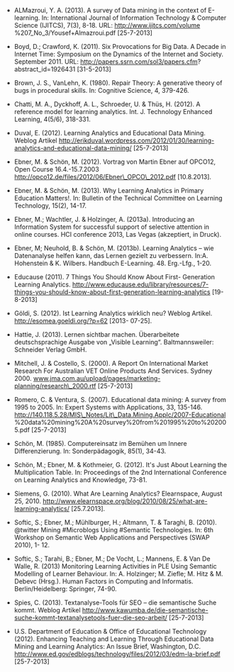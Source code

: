 <!-- filename: 99_Literatur.md -->
<!-- title: Literatur -->

- ALMazroui, Y. A. (2013). A survey of Data mining in the context of E-learning. In: International Journal of Information Technology &amp; Computer Science (IJITCS), 7(3), 8-18. URL: http://www.ijitcs.com/volume %207\_No\_3/Yousef+Almazroui.pdf \[25-7-2013]

- Boyd, D.; Crawford, K. (2011). Six Provocations for Big Data. A Decade in Internet Time: Symposium on the Dynamics of the Internet and Society. September 2011. URL: http://papers.ssrn.com/sol3/papers.cfm? abstract\_id=1926431 \[31-5-2013]

- Brown, J. S., VanLehn, K. (1980). Repair Theory: A generative theory of bugs in procedural skills. In: Cognitive Science, 4, 379-426.

- Chatti, M. A., Dyckhoff, A. L., Schroeder, U. &amp; Thüs, H. (2012). A reference model for learning analytics. Int. J. Technology Enhanced Learning, 4(5/6), 318-331.

- Duval, E. (2012). Learning Analytics and Educational Data Mining. Weblog Artikel http://erikduval.wordpress.com/2012/01/30/learning-analytics-and-educational-data-mining/ \[25-7-2013]

- Ebner, M. &amp; Schön, M. (2012). Vortrag von Martin Ebner auf OPCO12, Open Course 16.4.-15.7.2003 http://opco12.de/files/2012/06/Ebner\_OPCO\_2012.pdf \[10.8.2013].

- Ebner, M. &amp; Schön, M. (2013). Why Learning Analytics in Primary Education Matters!. In: Bulletin of the Technical Committee on Learning Technology, 15(2), 14-17.

- Ebner, M.; Wachtler, J. &amp; Holzinger, A. (2013a). Introducing an Information System for successful support of selective attention in online courses. HCI conference 2013, Las Vegas (akzeptiert, in Druck).

- Ebner, M; Neuhold, B. &amp; Schön, M. (2013b). Learning Analytics – wie Datenanalyse helfen kann, das Lernen gezielt zu verbessern. In:A. Hohenstein &amp; K. Wilbers. Handbuch E-Learning. 48. Erg.-Lfg., 1-20.

- Educause (2011). 7 Things You Should Know About First- Generation Learning Analytics. http://www.educause.edu/library/resources/7-things-you-should-know-about-first-generation-learning-analytics \[19-8-2013]

- Göldi, S. (2012). Ist Learning Analytics wirklich neu? Weblog Artikel. http://esomea.goeldi.org/?p=62 \[2013- 07-25].

- Hattie, J. (2013). Lernen sichtbar machen. Überarbeitete deutschsprachige Ausgabe von „Visible Learning“. Baltmannsweiler: Schneider Verlag GmbH.

- Mitchell, J. &amp; Costello, S. (2000). A Report On International Market Research For Australian VET Online Products And Services. Sydney 2000. www.jma.com.au/upload/pages/marketing-planning/research\_2000.rtf \[25-7-2013]

- Romero, C. &amp; Ventura, S. (2007). Educational data mining: A survey from 1995 to 2005. In: Expert Systems with Applications, 33, 135-146. http://140.118.5.28/MIS\_Notes/Lit\_Data.Mining.Applc/2007-Educational %20data%20mining%20A%20survey%20from%201995%20to%202005.pdf \[25-7-2013]

- Schön, M. (1985). Computereinsatz im Bemühen um Innere Differenzierung. In: Sonderpädagogik, 85(1), 34-43.

- Schön, M.; Ebner, M. &amp; Kothmeier, G. (2012). It's Just About Learning the Multiplication Table. In: Proceedings of the 2nd International Conference on Learning Analytics and Knowledge, 73-81.

- Siemens, G. (2010). What Are Learning Analytics? Elearnspace, August 25, 2010. http://www.elearnspace.org/blog/2010/08/25/what-are-learning-analytics/ \[25.7.2013].

- Softic, S.; Ebner, M.; Mühlburger, H.; Altmann, T. &amp; Taraghi, B. (2010). @twitter Mining #Microblogs Using #Semantic Technologies. In: 6th Workshop on Semantic Web Applications and Perspectives (SWAP 2010), 1- 12.

- Softic, S.; Tarahi, B.; Ebner, M.; De Vocht, L.; Mannens, E. &amp; Van De Walle, R. (2013) Monitoring Learning Activities in PLE Using Semantic Modelling of Learner Behaviour. In: A. Holzinger; M. Ziefle; M. Hitz &amp; M. Debevc (Hrsg.). Human Factors in Computing and Informatis. Berlin/Heidelberg: Springer, 74-90.

- Spies, C. (2013). Textanalyse-Tools für SEO – die semantische Suche kommt. Weblog Artikel http://www.kawumba.de/die-semantische-suche-kommt-textanalysetools-fuer-die-seo-arbeit/ \[25-7-2013]

- U.S. Department of Education &amp; Office of Educational Technology (2012). Enhancing Teaching and Learning Through Educational Data Mining and Learning Analytics: An Issue Brief, Washington, D.C. http://www.ed.gov/edblogs/technology/files/2012/03/edm-la-brief.pdf \[25-7-2013]
